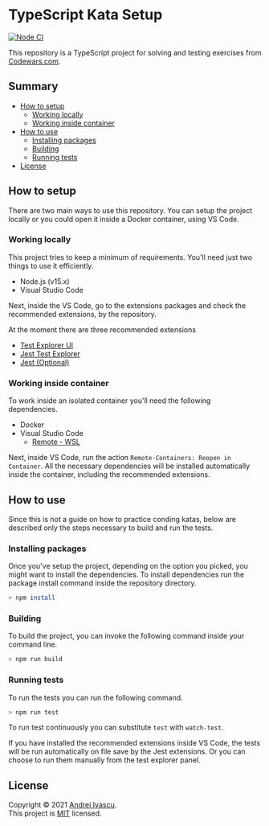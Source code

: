 # TypeScript Kata Setup

[![Node CI](https://github.com/aivascu/ts-kata/actions/workflows/nodejs.yml/badge.svg?branch=master)](https://github.com/aivascu/ts-kata/actions/workflows/nodejs.yml)

This repository is a TypeScript project for solving and testing exercises from [Codewars.com](https://www.codewars.com).

## Summary

- [How to setup](#how-to-setup)
  - [Working locally](#working-locally)
  - [Working inside container](#working-inside-container)
- [How to use](#how-to-use)
  - [Installing packages](#installing-packages)
  - [Building](#building)
  - [Running tests](#running-tests)
- [License](#license)

## How to setup

There are two main ways to use this repository. You can setup the project locally or you could open it inside a Docker container, using VS Code.

### Working locally

This project tries to keep a minimum of requirements. You'll need just two things to use it efficiently.

- Node.js (v15.x)
- Visual Studio Code

Next, inside the VS Code, go to the extensions packages and check the recommended extensions, by the repository.

At the moment there are three recommended extensions

- [Test Explorer UI](https://marketplace.visualstudio.com/items?itemName=hbenl.vscode-test-explorer)
- [Jest Test Explorer](https://marketplace.visualstudio.com/items?itemName=kavod-io.vscode-jest-test-adapter)
- [Jest (Optional)](https://marketplace.visualstudio.com/items?itemName=Orta.vscode-jest)

### Working inside container

To work inside an isolated container you'll need the following dependencies.

- Docker
- Visual Studio Code
  - [Remote - WSL](https://marketplace.visualstudio.com/items?itemName=ms-vscode-remote.remote-wsl)

Next, inside VS Code, run the action `Remote-Containers: Reopen in Container`. All the necessary dependencies will be installed automatically inside the container, including the recommended extensions.

## How to use

Since this is not a guide on how to practice conding katas, below are described only the steps necessary to build and run the tests.

### Installing packages

Once you've setup the project, depending on the option you picked, you might want to install the dependencies. To install dependencies run the package install command inside the repository directory.

```sh
> npm install
```

### Building

To build the project, you can invoke the following command inside your command line.

```sh
> npm run build
```

### Running tests

To run the tests you can run the following command.

```sh
> npm run test
```

To run test continuously you can substitute `test` with `watch-test`.

If you have installed the recommended extensions inside VS Code, the tests will be run automatically on file save by the Jest extensions. Or you can choose to run them manually from the test explorer panel.

## License

Copyright &copy; 2021 [Andrei Ivascu](https://github.com/aivascu).<br/>
This project is [MIT](https://github.com/aivascu/ts-kata/blob/master/LICENSE) licensed.
